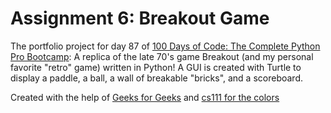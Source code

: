 # Assignment 6: Breakout Game

The portfolio project for day 87 of [100 Days of Code: The Complete Python Pro Bootcamp](https://www.udemy.com/course/100-days-of-code): A replica of the late 70's game Breakout (and my personal favorite "retro" game) written in Python! A GUI is created with Turtle to display a paddle, a ball, a wall of breakable "bricks", and a scoreboard.

Created with the help of [Geeks for Geeks](https://www.geeksforgeeks.org/create-breakout-game-using-python/) and [cs111 for the colors](https://www.geeksforgeeks.org/create-breakout-game-using-python/)
